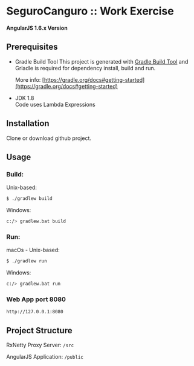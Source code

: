 # SeguroCanguro :: Work Exercise

**AngularJS 1.6.x Version**


## Prerequisites

- Gradle Build Tool
This project is generated with [Gradle Build Tool](https://gradle.org) and Grladle is required for dependency install, build and run.

	More info: [https://gradle.org/docs#getting-started](https://gradle.org/docs#getting-started)

- JDK 1.8  
    Code uses Lambda Expressions

## Installation

Clone or download github project.

## Usage

### Build:

Unix-based:

```sh
$ ./gradlew build
```
Windows:

```sh
c:/> gradlew.bat build
```


### Run:

macOs - Unix-based:

```sh
$ ./gradlew run
```

Windows:

```sh
c:/> gradlew.bat run
```

### Web App port 8080

```
http://127.0.0.1:8080
```

## Project Structure

RxNetty Proxy Server: `/src`

AngularJS Application: `/public`